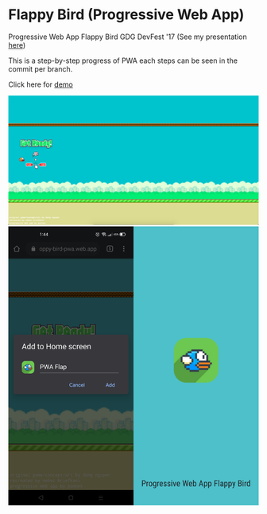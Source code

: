 Flappy Bird (Progressive Web App)
=========
Progressive Web App Flappy Bird GDG DevFest '17 (See my presentation [here](https://drive.google.com/file/d/17Gkp-GqjhiU0VLYdiuex6CtssBL-tfj8/view?usp=sharing))

This is a step-by-step progress of PWA each steps can be seen in the commit per branch.

Click here for [demo](https://floppy-bird-pwa.web.app/)

![Screenshot-1](/screenshots/screenshot-2.png)
<img src="/screenshots/screenshot-1.jpg" width="50%"><img src="/screenshots/screenshot-3.jpg" width="50%">
